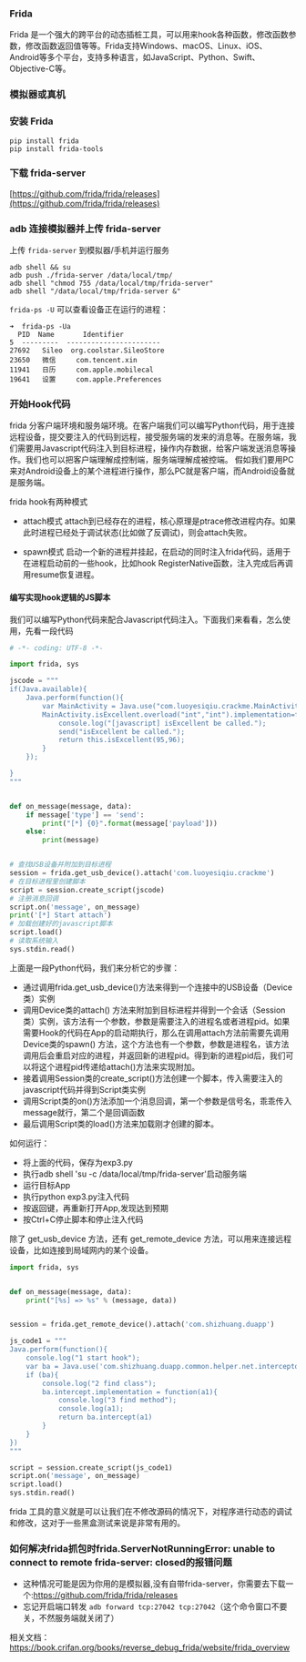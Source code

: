 ### Frida

Frida 是一个强大的跨平台的动态插桩工具，可以用来hook各种函数，修改函数参数，修改函数返回值等等。Frida支持Windows、macOS、Linux、iOS、Android等多个平台，支持多种语言，如JavaScript、Python、Swift、Objective-C等。

### 模拟器或真机

### 安装 Frida

```
pip install frida
pip install frida-tools
```

### 下载 frida-server

[https://github.com/frida/frida/releases](https://github.com/frida/frida/releases)

### adb 连接模拟器并上传 frida-server

上传 `frida-server` 到模拟器/手机并运行服务

```
adb shell && su
adb push ./frida-server /data/local/tmp/ 
adb shell "chmod 755 /data/local/tmp/frida-server"
adb shell "/data/local/tmp/frida-server &"
```

`frida-ps -U` 可以查看设备正在运行的进程：

```text
➜  frida-ps -Ua
  PID  Name       Identifier
5  ---------  -----------------------
27692   Sileo  org.coolstar.SileoStore
23650   微信     com.tencent.xin
11941   日历     com.apple.mobilecal
19641   设置     com.apple.Preferences
```

### 开始Hook代码

frida 分客户端环境和服务端环境。在客户端我们可以编写Python代码，用于连接远程设备，提交要注入的代码到远程，接受服务端的发来的消息等。在服务端，我们需要用Javascript代码注入到目标进程，操作内存数据，给客户端发送消息等操作。我们也可以把客户端理解成控制端，服务端理解成被控端。
假如我们要用PC来对Android设备上的某个进程进行操作，那么PC就是客户端，而Android设备就是服务端。

frida hook有两种模式

- attach模式
  attach到已经存在的进程，核心原理是ptrace修改进程内存。如果此时进程已经处于调试状态(比如做了反调试)，则会attach失败。

- spawn模式
  启动一个新的进程并挂起，在启动的同时注入frida代码，适用于在进程启动前的一些hook，比如hook RegisterNative函数，注入完成后再调用resume恢复进程。

#### 编写实现hook逻辑的JS脚本

我们可以编写Python代码来配合Javascript代码注入。下面我们来看看，怎么使用，先看一段代码

```python
# -*- coding: UTF-8 -*-

import frida, sys

jscode = """
if(Java.available){
    Java.perform(function(){
        var MainActivity = Java.use("com.luoyesiqiu.crackme.MainActivity");
        MainActivity.isExcellent.overload("int","int").implementation=function(chinese,math){
            console.log("[javascript] isExcellent be called.");
            send("isExcellent be called.");
            return this.isExcellent(95,96);      
        }
    });

}
"""


def on_message(message, data):
    if message['type'] == 'send':
        print("[*] {0}".format(message['payload']))
    else:
        print(message)


# 查找USB设备并附加到目标进程
session = frida.get_usb_device().attach('com.luoyesiqiu.crackme')
# 在目标进程里创建脚本
script = session.create_script(jscode)
# 注册消息回调
script.on('message', on_message)
print('[*] Start attach')
# 加载创建好的javascript脚本
script.load()
# 读取系统输入
sys.stdin.read()
```

上面是一段Python代码，我们来分析它的步骤：

- 通过调用frida.get_usb_device()方法来得到一个连接中的USB设备（Device类）实例
- 调用Device类的attach()
  方法来附加到目标进程并得到一个会话（Session类）实例，该方法有一个参数，参数是需要注入的进程名或者进程pid。如果需要Hook的代码在App的启动期执行，那么在调用attach方法前需要先调用Device类的spawn()
  方法，这个方法也有一个参数，参数是进程名，该方法调用后会重启对应的进程，并返回新的进程pid。得到新的进程pid后，我们可以将这个进程pid传递给attach()方法来实现附加。
- 接着调用Session类的create_script()方法创建一个脚本，传入需要注入的javascript代码并得到Script类实例
- 调用Script类的on()方法添加一个消息回调，第一个参数是信号名，乖乖传入message就行，第二个是回调函数
- 最后调用Script类的load()方法来加载刚才创建的脚本。

如何运行：

- 将上面的代码，保存为exp3.py
- 执行adb shell 'su -c /data/local/tmp/frida-server'启动服务端
- 运行目标App
- 执行python exp3.py注入代码
- 按返回键，再重新打开App,发现达到预期
- 按Ctrl+C停止脚本和停止注入代码

除了 get_usb_device 方法，还有 get_remote_device 方法，可以用来连接远程设备，比如连接到局域网内的某个设备。

```python
import frida, sys


def on_message(message, data):
    print("[%s] => %s" % (message, data))


session = frida.get_remote_device().attach('com.shizhuang.duapp')

js_code1 = """
Java.perform(function(){
    console.log("1 start hook");
    var ba = Java.use('com.shizhuang.duapp.common.helper.net.interceptor.HttpRequestInterceptor').$new();
    if (ba){
        console.log("2 find class");
        ba.intercept.implementation = function(a1){
            console.log("3 find method");
            console.log(a1);
            return ba.intercept(a1)
        }
    }
})
"""

script = session.create_script(js_code1)
script.on('message', on_message)
script.load()
sys.stdin.read()
```

frida 工具的意义就是可以让我们在不修改源码的情况下，对程序进行动态的调试和修改，这对于一些黑盒测试来说是非常有用的。

### 如何解决frida抓包时frida.ServerNotRunningError: unable to connect to remote frida-server: closed的报错问题

- 这种情况可能是因为你用的是模拟器,没有自带frida-server，你需要去下载一个:https://github.com/frida/frida/releases
- 忘记开启端口转发 `adb forward tcp:27042 tcp:27042`（这个命令窗口不要关，不然服务端就关闭了）

相关文档：https://book.crifan.org/books/reverse_debug_frida/website/frida_overview